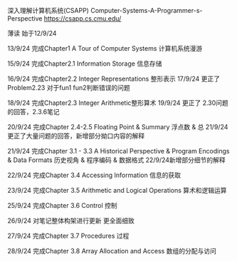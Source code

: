 深入理解计算机系统(CSAPP) Computer-Systems-A-Programmer-s-Perspective 
https://csapp.cs.cmu.edu/

薄读 始于12/9/24

13/9/24 完成Chapter1 A Tour of Computer Systems 计算机系统漫游

15/9/24 完成Chapter2.1 Information Storage 信息存储

16/9/24 完成Chapter2.2 Integer Representations 整形表示        17/9/24 更正了 Problem2.23 对于fun1 fun2判断错误的问题

18/9/24 完成Chapter2.3 Integer Arithmetic整形算术        19/9/24 更正了 2.30问题的回答，2.3.6笔记

20/9/24 完成Chapter 2.4-2.5 Floating Point & Summary 浮点数 & 总        21/9/24更正了大量问题的回答，新增部分拗口内容的解释

21/9/24 完成Chapter 3.1 - 3.3 A Historical Perspective &  Program Encodings & Data Formats 历史视角 & 程序编码 & 数据格式        22/9/24新增部分细节的解释

22/9/24 完成Chapter 3.4 Accessing Information 信息的获取

23/9/24 完成Chapter 3.5 Arithmetic and Logical Operations 算术和逻辑运算

25/9/24 完成Chapter 3.6 Control 控制

26/9/24 对笔记整体构架进行更新 更全面细致

27/9/24 完成Chapter 3.7 Procedures 过程

28/9/24 完成Chapter 3.8  Array Allocation and Access 数组的分配与访问
